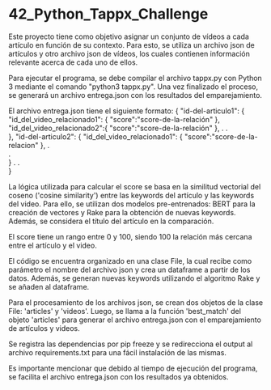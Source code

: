 <h1>42_Python_Tappx_Challenge</h1>

Este proyecto tiene como objetivo asignar un conjunto de vídeos a cada artículo en función de su contexto. Para esto, se utiliza un archivo json de artículos y otro archivo json de vídeos, los cuales contienen información relevante acerca de cada uno de ellos.

Para ejecutar el programa, se debe compilar el archivo tappx.py con Python 3 mediante el comando "python3 tappx.py". Una vez finalizado el proceso, se generará un archivo entrega.json con los resultados del emparejamiento.

El archivo entrega.json tiene el siguiente formato:
    {
    "id-del-articulo1": {
        "id_del_video_relacionado1": {
            "score":"score-de-la-relación"
        },
        "id_del_video_relacionado2":{
            "score":"score-de-la-relación"
        },
        .
        .            
    },
    "id-del-articulo2": {
        "id_del_video_relacionado1": {
            "score":"score-de-la-relacion"
        },
        .   
        .            
    }
    .
    .        
}

La lógica utilizada para calcular el score se basa en la similitud vectorial del coseno ('cosine similarity') entre las keywords del artículo y las keywords del video. Para ello, se utilizan dos modelos pre-entrenados: BERT para la creación de vectores y Rake para la obtención de nuevas keywords. Además, se considera el título del artículo en la comparación.

El score tiene un rango entre 0 y 100, siendo 100 la relación más cercana entre el artículo y el video.

El código se encuentra organizado en una clase File, la cual recibe como parámetro el nombre del archivo json y crea un dataframe a partir de los datos. Además, se generan nuevas keywords utilizando el algoritmo Rake y se añaden al dataframe.

Para el procesamiento de los archivos json, se crean dos objetos de la clase File: 'articles' y 'videos'. Luego, se llama a la función 'best_match' del objeto 'articles' para generar el archivo entrega.json con el emparejamiento de artículos y videos.

Se registra las dependencias por pip freeze y se redirecciona el output al archivo requirements.txt para una fácil instalación de las mismas.

Es importante mencionar que debido al tiempo de ejecución del programa, se facilita el archivo entrega.json con los resultados ya obtenidos.
